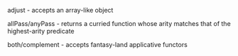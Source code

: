 adjust - accepts an array-like object

allPass/anyPass - returns a curried function whose arity matches that of the highest-arity predicate

both/complement - accepts fantasy-land applicative functors